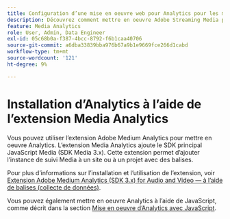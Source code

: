 ```yaml
---
title: Configuration d’une mise en oeuvre web pour Analytics pour les médias en streaming
description: Découvrez comment mettre en oeuvre Adobe Streaming Media pour les applications web.
feature: Media Analytics
role: User, Admin, Data Engineer
exl-id: 05c68b0a-f387-4bcc-8792-f6b1caa40706
source-git-commit: a6dba33839bba976b67a9b1e9669fce266d1cabd
workflow-type: tm+mt
source-wordcount: '121'
ht-degree: 9%

---
```


# Installation d’Analytics à l’aide de l’extension Media Analytics

Vous pouvez utiliser l’extension Adobe Medium Analytics pour mettre en oeuvre Analytics. L’extension Media Analytics ajoute le SDK principal JavaScript Media (SDK Media 3.x). Cette extension permet d’ajouter l’instance de suivi Media à un site ou à un projet avec des balises.

Pour plus d’informations sur l’installation et l’utilisation de l’extension, voir [Extension Adobe Medium Analytics (SDK 3.x) for Audio and Video — à l’aide de balises (collecte de données)](https://experienceleague.adobe.com/docs/experience-platform/tags/extensions/adobe/media-analytics-3x/overview.html?lang=fr).

Vous pouvez également mettre en oeuvre Analytics à l’aide de JavaScript, comme décrit dans la section [Mise en oeuvre d’Analytics avec JavaScript](/help/implementation/media-sdk/setup/web-implementation.md).
